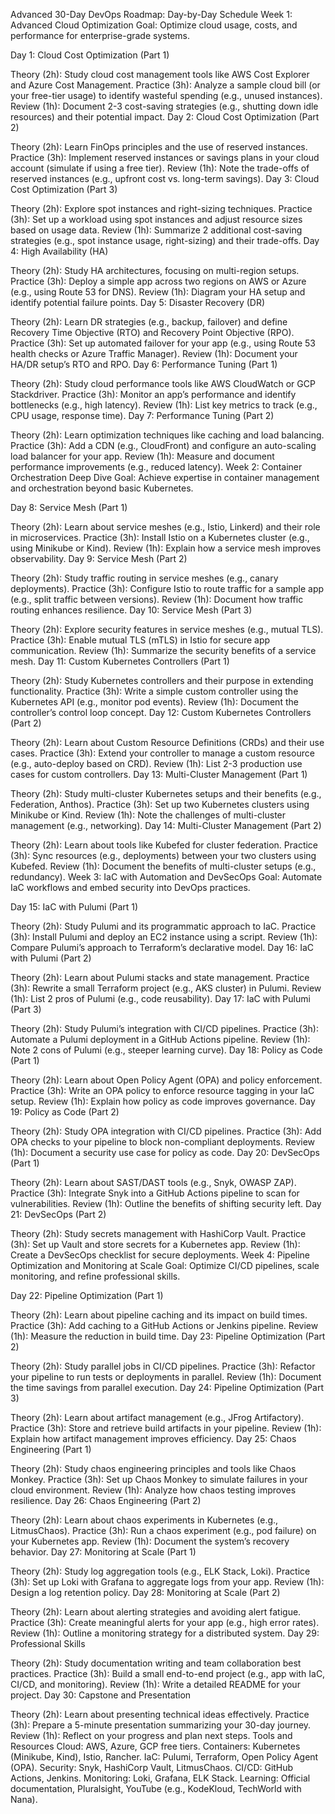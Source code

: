 Advanced 30-Day DevOps Roadmap: Day-by-Day Schedule
Week 1: Advanced Cloud Optimization
Goal: Optimize cloud usage, costs, and performance for enterprise-grade systems.

Day 1: Cloud Cost Optimization (Part 1)

Theory (2h): Study cloud cost management tools like AWS Cost Explorer and Azure Cost Management.
Practice (3h): Analyze a sample cloud bill (or your free-tier usage) to identify wasteful spending (e.g., unused instances).
Review (1h): Document 2-3 cost-saving strategies (e.g., shutting down idle resources) and their potential impact.
Day 2: Cloud Cost Optimization (Part 2)

Theory (2h): Learn FinOps principles and the use of reserved instances.
Practice (3h): Implement reserved instances or savings plans in your cloud account (simulate if using a free tier).
Review (1h): Note the trade-offs of reserved instances (e.g., upfront cost vs. long-term savings).
Day 3: Cloud Cost Optimization (Part 3)

Theory (2h): Explore spot instances and right-sizing techniques.
Practice (3h): Set up a workload using spot instances and adjust resource sizes based on usage data.
Review (1h): Summarize 2 additional cost-saving strategies (e.g., spot instance usage, right-sizing) and their trade-offs.
Day 4: High Availability (HA)

Theory (2h): Study HA architectures, focusing on multi-region setups.
Practice (3h): Deploy a simple app across two regions on AWS or Azure (e.g., using Route 53 for DNS).
Review (1h): Diagram your HA setup and identify potential failure points.
Day 5: Disaster Recovery (DR)

Theory (2h): Learn DR strategies (e.g., backup, failover) and define Recovery Time Objective (RTO) and Recovery Point Objective (RPO).
Practice (3h): Set up automated failover for your app (e.g., using Route 53 health checks or Azure Traffic Manager).
Review (1h): Document your HA/DR setup’s RTO and RPO.
Day 6: Performance Tuning (Part 1)

Theory (2h): Study cloud performance tools like AWS CloudWatch or GCP Stackdriver.
Practice (3h): Monitor an app’s performance and identify bottlenecks (e.g., high latency).
Review (1h): List key metrics to track (e.g., CPU usage, response time).
Day 7: Performance Tuning (Part 2)

Theory (2h): Learn optimization techniques like caching and load balancing.
Practice (3h): Add a CDN (e.g., CloudFront) and configure an auto-scaling load balancer for your app.
Review (1h): Measure and document performance improvements (e.g., reduced latency).
Week 2: Container Orchestration Deep Dive
Goal: Achieve expertise in container management and orchestration beyond basic Kubernetes.

Day 8: Service Mesh (Part 1)

Theory (2h): Learn about service meshes (e.g., Istio, Linkerd) and their role in microservices.
Practice (3h): Install Istio on a Kubernetes cluster (e.g., using Minikube or Kind).
Review (1h): Explain how a service mesh improves observability.
Day 9: Service Mesh (Part 2)

Theory (2h): Study traffic routing in service meshes (e.g., canary deployments).
Practice (3h): Configure Istio to route traffic for a sample app (e.g., split traffic between versions).
Review (1h): Document how traffic routing enhances resilience.
Day 10: Service Mesh (Part 3)

Theory (2h): Explore security features in service meshes (e.g., mutual TLS).
Practice (3h): Enable mutual TLS (mTLS) in Istio for secure app communication.
Review (1h): Summarize the security benefits of a service mesh.
Day 11: Custom Kubernetes Controllers (Part 1)

Theory (2h): Study Kubernetes controllers and their purpose in extending functionality.
Practice (3h): Write a simple custom controller using the Kubernetes API (e.g., monitor pod events).
Review (1h): Document the controller’s control loop concept.
Day 12: Custom Kubernetes Controllers (Part 2)

Theory (2h): Learn about Custom Resource Definitions (CRDs) and their use cases.
Practice (3h): Extend your controller to manage a custom resource (e.g., auto-deploy based on CRD).
Review (1h): List 2-3 production use cases for custom controllers.
Day 13: Multi-Cluster Management (Part 1)

Theory (2h): Study multi-cluster Kubernetes setups and their benefits (e.g., Federation, Anthos).
Practice (3h): Set up two Kubernetes clusters using Minikube or Kind.
Review (1h): Note the challenges of multi-cluster management (e.g., networking).
Day 14: Multi-Cluster Management (Part 2)

Theory (2h): Learn about tools like Kubefed for cluster federation.
Practice (3h): Sync resources (e.g., deployments) between your two clusters using Kubefed.
Review (1h): Document the benefits of multi-cluster setups (e.g., redundancy).
Week 3: IaC with Automation and DevSecOps
Goal: Automate IaC workflows and embed security into DevOps practices.

Day 15: IaC with Pulumi (Part 1)

Theory (2h): Study Pulumi and its programmatic approach to IaC.
Practice (3h): Install Pulumi and deploy an EC2 instance using a script.
Review (1h): Compare Pulumi’s approach to Terraform’s declarative model.
Day 16: IaC with Pulumi (Part 2)

Theory (2h): Learn about Pulumi stacks and state management.
Practice (3h): Rewrite a small Terraform project (e.g., AKS cluster) in Pulumi.
Review (1h): List 2 pros of Pulumi (e.g., code reusability).
Day 17: IaC with Pulumi (Part 3)

Theory (2h): Study Pulumi’s integration with CI/CD pipelines.
Practice (3h): Automate a Pulumi deployment in a GitHub Actions pipeline.
Review (1h): Note 2 cons of Pulumi (e.g., steeper learning curve).
Day 18: Policy as Code (Part 1)

Theory (2h): Learn about Open Policy Agent (OPA) and policy enforcement.
Practice (3h): Write an OPA policy to enforce resource tagging in your IaC setup.
Review (1h): Explain how policy as code improves governance.
Day 19: Policy as Code (Part 2)

Theory (2h): Study OPA integration with CI/CD pipelines.
Practice (3h): Add OPA checks to your pipeline to block non-compliant deployments.
Review (1h): Document a security use case for policy as code.
Day 20: DevSecOps (Part 1)

Theory (2h): Learn about SAST/DAST tools (e.g., Snyk, OWASP ZAP).
Practice (3h): Integrate Snyk into a GitHub Actions pipeline to scan for vulnerabilities.
Review (1h): Outline the benefits of shifting security left.
Day 21: DevSecOps (Part 2)

Theory (2h): Study secrets management with HashiCorp Vault.
Practice (3h): Set up Vault and store secrets for a Kubernetes app.
Review (1h): Create a DevSecOps checklist for secure deployments.
Week 4: Pipeline Optimization and Monitoring at Scale
Goal: Optimize CI/CD pipelines, scale monitoring, and refine professional skills.

Day 22: Pipeline Optimization (Part 1)

Theory (2h): Learn about pipeline caching and its impact on build times.
Practice (3h): Add caching to a GitHub Actions or Jenkins pipeline.
Review (1h): Measure the reduction in build time.
Day 23: Pipeline Optimization (Part 2)

Theory (2h): Study parallel jobs in CI/CD pipelines.
Practice (3h): Refactor your pipeline to run tests or deployments in parallel.
Review (1h): Document the time savings from parallel execution.
Day 24: Pipeline Optimization (Part 3)

Theory (2h): Learn about artifact management (e.g., JFrog Artifactory).
Practice (3h): Store and retrieve build artifacts in your pipeline.
Review (1h): Explain how artifact management improves efficiency.
Day 25: Chaos Engineering (Part 1)

Theory (2h): Study chaos engineering principles and tools like Chaos Monkey.
Practice (3h): Set up Chaos Monkey to simulate failures in your cloud environment.
Review (1h): Analyze how chaos testing improves resilience.
Day 26: Chaos Engineering (Part 2)

Theory (2h): Learn about chaos experiments in Kubernetes (e.g., LitmusChaos).
Practice (3h): Run a chaos experiment (e.g., pod failure) on your Kubernetes app.
Review (1h): Document the system’s recovery behavior.
Day 27: Monitoring at Scale (Part 1)

Theory (2h): Study log aggregation tools (e.g., ELK Stack, Loki).
Practice (3h): Set up Loki with Grafana to aggregate logs from your app.
Review (1h): Design a log retention policy.
Day 28: Monitoring at Scale (Part 2)

Theory (2h): Learn about alerting strategies and avoiding alert fatigue.
Practice (3h): Create meaningful alerts for your app (e.g., high error rates).
Review (1h): Outline a monitoring strategy for a distributed system.
Day 29: Professional Skills

Theory (2h): Study documentation writing and team collaboration best practices.
Practice (3h): Build a small end-to-end project (e.g., app with IaC, CI/CD, and monitoring).
Review (1h): Write a detailed README for your project.
Day 30: Capstone and Presentation

Theory (2h): Learn about presenting technical ideas effectively.
Practice (3h): Prepare a 5-minute presentation summarizing your 30-day journey.
Review (1h): Reflect on your progress and plan next steps.
Tools and Resources
Cloud: AWS, Azure, GCP free tiers.
Containers: Kubernetes (Minikube, Kind), Istio, Rancher.
IaC: Pulumi, Terraform, Open Policy Agent (OPA).
Security: Snyk, HashiCorp Vault, LitmusChaos.
CI/CD: GitHub Actions, Jenkins.
Monitoring: Loki, Grafana, ELK Stack.
Learning: Official documentation, Pluralsight, YouTube (e.g., KodeKloud, TechWorld with Nana).
